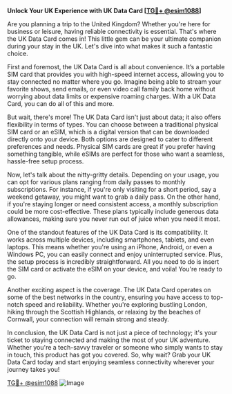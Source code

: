 **Unlock Your UK Experience with UK Data Card [[TG💪+ @esim1088](https://t.me/s/esim1088)]**

Are you planning a trip to the United Kingdom? Whether you're here for business or leisure, having reliable connectivity is essential. That's where the UK Data Card comes in! This little gem can be your ultimate companion during your stay in the UK. Let's dive into what makes it such a fantastic choice.

First and foremost, the UK Data Card is all about convenience. It’s a portable SIM card that provides you with high-speed internet access, allowing you to stay connected no matter where you go. Imagine being able to stream your favorite shows, send emails, or even video call family back home without worrying about data limits or expensive roaming charges. With a UK Data Card, you can do all of this and more.

But wait, there's more! The UK Data Card isn't just about data; it also offers flexibility in terms of types. You can choose between a traditional physical SIM card or an eSIM, which is a digital version that can be downloaded directly onto your device. Both options are designed to cater to different preferences and needs. Physical SIM cards are great if you prefer having something tangible, while eSIMs are perfect for those who want a seamless, hassle-free setup process.

Now, let's talk about the nitty-gritty details. Depending on your usage, you can opt for various plans ranging from daily passes to monthly subscriptions. For instance, if you're only visiting for a short period, say a weekend getaway, you might want to grab a daily pass. On the other hand, if you're staying longer or need consistent access, a monthly subscription could be more cost-effective. These plans typically include generous data allowances, making sure you never run out of juice when you need it most.

One of the standout features of the UK Data Card is its compatibility. It works across multiple devices, including smartphones, tablets, and even laptops. This means whether you're using an iPhone, Android, or even a Windows PC, you can easily connect and enjoy uninterrupted service. Plus, the setup process is incredibly straightforward. All you need to do is insert the SIM card or activate the eSIM on your device, and voila! You're ready to go.

Another exciting aspect is the coverage. The UK Data Card operates on some of the best networks in the country, ensuring you have access to top-notch speed and reliability. Whether you're exploring bustling London, hiking through the Scottish Highlands, or relaxing by the beaches of Cornwall, your connection will remain strong and steady.

In conclusion, the UK Data Card is not just a piece of technology; it's your ticket to staying connected and making the most of your UK adventure. Whether you're a tech-savvy traveler or someone who simply wants to stay in touch, this product has got you covered. So, why wait? Grab your UK Data Card today and start enjoying seamless connectivity wherever your journey takes you! 

[TG💪+ @esim1088](https://t.me/s/esim1088) ![Image](https://i.postimg.cc/Y0z9fWf4/image.png)